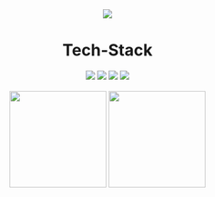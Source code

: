 <div align="center" backgroundColor="#0088CC"> 
  <img src="https://capsule-render.vercel.app/api?type=waving&color=gradient&height=300&section=header&text=Ryuji%20github&fontSize=70" />
  <br>
    
  <h1 fontSize="50">Tech-Stack</h2>
  <img src="https://img.shields.io/badge/React-61DAFB?style=flat&logo=React&logoColor=white"/>
  <img src="https://img.shields.io/badge/JavaScript-F7DF1E?style=flat&logo=JavaScript&logoColor=white"/>
  <img src="https://img.shields.io/badge/styledcomponents-DB7092?style=flat&logo=styledcomponents&logoColor=white"/>
  <img src="https://img.shields.io/badge/TailwindCSS-06B6D4?style=flat&logo=TailwindCSS&logoColor=white"/>
  
</div>
<div align="center"> 
<br>
  <img src="https://github-readme-stats.vercel.app/api?username=torong-dev&show_icons=true" height="170px">
  <img src="https://github-readme-stats.vercel.app/api/top-langs/?username=torong-dev&layout=compact" height="170px">
</div>

